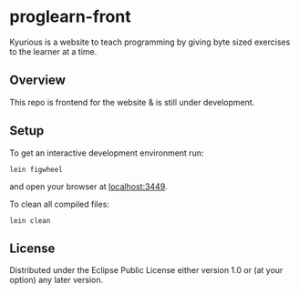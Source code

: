 # proglearn-front

Kyurious is a website to teach programming by giving byte sized exercises to the learner at a time.

## Overview

This repo is frontend for the website & is still under development.

## Setup

To get an interactive development environment run:

    lein figwheel

and open your browser at [localhost:3449](http://localhost:3449/).

To clean all compiled files:

    lein clean


## License
Distributed under the Eclipse Public License either version 1.0 or (at your option) any later version.
